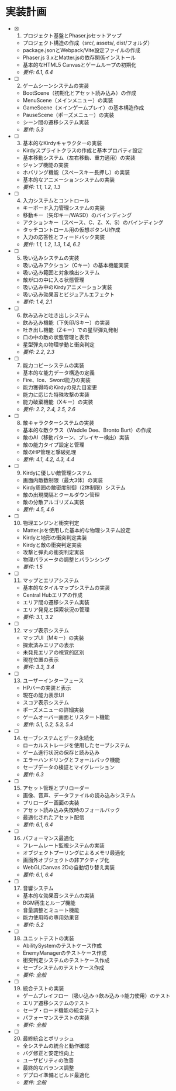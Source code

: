 # 実装計画

- [x] 1. プロジェクト基盤とPhaser.jsセットアップ
  - プロジェクト構造の作成（src/, assets/, dist/フォルダ）
  - package.jsonとWebpack/Vite設定ファイルの作成
  - Phaser.js 3.xとMatter.jsの依存関係インストール
  - 基本的なHTML5 Canvasとゲームループの初期化
  - _要件: 6.1, 6.4_

- [ ] 2. ゲームシーンシステムの実装
  - BootScene（初期化とアセット読み込み）の作成
  - MenuScene（メインメニュー）の実装
  - GameScene（メインゲームプレイ）の基本構造作成
  - PauseScene（ポーズメニュー）の実装
  - シーン間の遷移システム実装
  - _要件: 5.3_

- [ ] 3. 基本的なKirdyキャラクターの実装
  - Kirdyスプライトクラスの作成と基本プロパティ設定
  - 基本移動システム（左右移動、重力適用）の実装
  - ジャンプ機能の実装
  - ホバリング機能（スペースキー長押し）の実装
  - 基本的なアニメーションシステムの実装
  - _要件: 1.1, 1.2, 1.3_

- [ ] 4. 入力システムとコントロール
  - キーボード入力管理システムの実装
  - 移動キー（矢印キー/WASD）のバインディング
  - アクションキー（スペース、C、Z、X、S）のバインディング
  - タッチコントロール用の仮想ボタンUI作成
  - 入力の応答性とフィードバック実装
  - _要件: 1.1, 1.2, 1.3, 1.4, 6.2_

- [ ] 5. 吸い込みシステムの実装
  - 吸い込みアクション（Cキー）の基本機能実装
  - 吸い込み範囲と対象検出システム
  - 敵が口の中に入る状態管理
  - 吸い込み中のKirdyアニメーション実装
  - 吸い込み効果音とビジュアルエフェクト
  - _要件: 1.4, 2.1_

- [ ] 6. 飲み込みと吐き出しシステム
  - 飲み込み機能（下矢印/Sキー）の実装
  - 吐き出し機能（Zキー）での星型弾丸発射
  - 口の中の敵の状態管理と表示
  - 星型弾丸の物理挙動と衝突判定
  - _要件: 2.2, 2.3_

- [ ] 7. 能力コピーシステムの実装
  - 基本的な能力データ構造の定義
  - Fire、Ice、Sword能力の実装
  - 能力獲得時のKirdyの見た目変更
  - 能力に応じた特殊攻撃の実装
  - 能力破棄機能（Xキー）の実装
  - _要件: 2.2, 2.4, 2.5, 2.6_

- [ ] 8. 敵キャラクターシステムの実装
  - 基本的な敵クラス（Waddle Dee、Bronto Burt）の作成
  - 敵のAI（移動パターン、プレイヤー検出）実装
  - 敵の能力タイプ設定と管理
  - 敵のHP管理と撃破処理
  - _要件: 4.1, 4.2, 4.3, 4.4_

- [ ] 9. Kirdyに優しい敵管理システム
  - 画面内敵数制限（最大3体）の実装
  - Kirdy周囲の敵密度制御（2体制限）システム
  - 敵の出現間隔とクールダウン管理
  - 敵の分散アルゴリズム実装
  - _要件: 4.5, 4.6_

- [ ] 10. 物理エンジンと衝突判定
  - Matter.jsを使用した基本的な物理システム設定
  - Kirdyと地形の衝突判定実装
  - Kirdyと敵の衝突判定実装
  - 攻撃と弾丸の衝突判定実装
  - 物理パラメータの調整とバランシング
  - _要件: 1.5_

- [ ] 11. マップとエリアシステム
  - 基本的なタイルマップシステムの実装
  - Central Hubエリアの作成
  - エリア間の遷移システム実装
  - エリア発見と探索状況の管理
  - _要件: 3.1, 3.2_

- [ ] 12. マップ表示システム
  - マップUI（Mキー）の実装
  - 探索済みエリアの表示
  - 未発見エリアの視覚的区別
  - 現在位置の表示
  - _要件: 3.3, 3.4_

- [ ] 13. ユーザーインターフェース
  - HPバーの実装と表示
  - 現在の能力表示UI
  - スコア表示システム
  - ポーズメニューの詳細実装
  - ゲームオーバー画面とリスタート機能
  - _要件: 5.1, 5.2, 5.3, 5.4_

- [ ] 14. セーブシステムとデータ永続化
  - ローカルストレージを使用したセーブシステム
  - ゲーム進行状況の保存と読み込み
  - エラーハンドリングとフォールバック機能
  - セーブデータの検証とマイグレーション
  - _要件: 6.3_

- [ ] 15. アセット管理とプリローダー
  - 画像、音声、データファイルの読み込みシステム
  - プリローダー画面の実装
  - アセット読み込み失敗時のフォールバック
  - 最適化されたアセット配信
  - _要件: 6.1, 6.4_

- [ ] 16. パフォーマンス最適化
  - フレームレート監視システムの実装
  - オブジェクトプーリングによるメモリ最適化
  - 画面外オブジェクトの非アクティブ化
  - WebGL/Canvas 2Dの自動切り替え実装
  - _要件: 6.1, 6.4_

- [ ] 17. 音響システム
  - 基本的な効果音システムの実装
  - BGM再生とループ機能
  - 音量調整とミュート機能
  - 能力使用時の専用効果音
  - _要件: 5.2_

- [ ] 18. ユニットテストの実装
  - AbilitySystemのテストケース作成
  - EnemyManagerのテストケース作成
  - 衝突判定システムのテストケース作成
  - セーブシステムのテストケース作成
  - _要件: 全般_

- [ ] 19. 統合テストの実装
  - ゲームプレイフロー（吸い込み→飲み込み→能力使用）のテスト
  - エリア遷移システムのテスト
  - セーブ・ロード機能の統合テスト
  - パフォーマンステストの実装
  - _要件: 全般_

- [ ] 20. 最終統合とポリッシュ
  - 全システムの統合と動作確認
  - バグ修正と安定性向上
  - ユーザビリティの改善
  - 最終的なバランス調整
  - デプロイ準備とビルド最適化
  - _要件: 全般_
